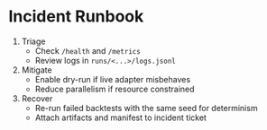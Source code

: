 # Incident Runbook

1. Triage
   - Check `/health` and `/metrics`
   - Review logs in `runs/<...>/logs.jsonl`
2. Mitigate
   - Enable dry-run if live adapter misbehaves
   - Reduce parallelism if resource constrained
3. Recover
   - Re-run failed backtests with the same seed for determinism
   - Attach artifacts and manifest to incident ticket
